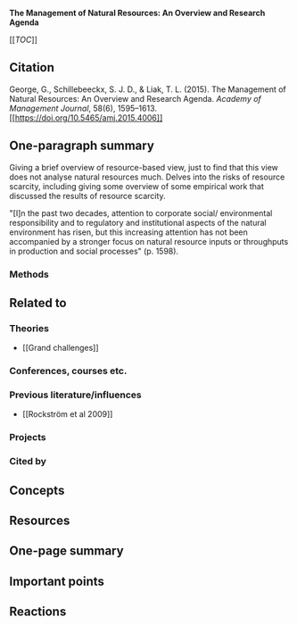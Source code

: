 **The Management of Natural Resources: An Overview and Research Agenda**

[[_TOC_]]

## Citation

George, G., Schillebeeckx, S. J. D., & Liak, T. L. (2015). The Management of Natural Resources: An Overview and Research Agenda. *Academy of Management Journal*, 58(6), 1595–1613. [[https://doi.org/10.5465/amj.2015.4006]]

## One-paragraph summary

Giving a brief overview of resource-based view, just to find that this view does not analyse natural resources much. Delves into the risks of resource scarcity, including giving some overview of some empirical work that discussed the results of resource scarcity.

"[I]n the past two decades, attention to corporate social/ environmental responsibility and to regulatory and institutional aspects of the natural environment has risen, but this increasing attention has not been accompanied by a stronger focus on natural resource inputs or throughputs in production and social processes" (p. 1598).

### Methods

## Related to

### Theories
* [[Grand challenges]]

### Conferences, courses etc.

### Previous literature/influences
* [[Rockström et al 2009]]

### Projects

### Cited by

## Concepts

## Resources

## One-page summary

## Important points

## Reactions
